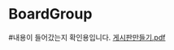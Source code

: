 # BoardGroup

#내용이 들어갔는지 확인용입니다.
[게시판만들기.pdf](https://github.com/ParkDogeon/BoardGroup/files/11350050/default.pdf)
